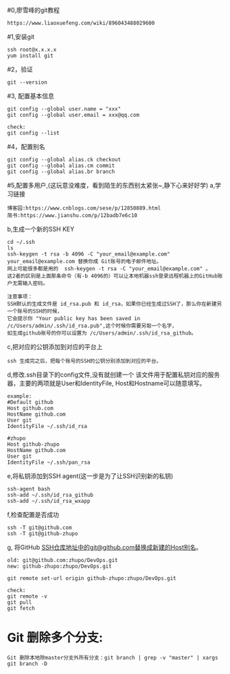 #0,廖雪峰的git教程
```
https://www.liaoxuefeng.com/wiki/896043488029600
```
#1,安装git
```
ssh root@x.x.x.x
yum install git
```
#2，验证
```
git --version
```
#3, 配置基本信息
```
git config --global user.name = "xxx"
git config --global user.email = xxx@qq.com

check:
git config --list
```
#4，配置别名
```
git config --global alias.ck checkout
git config --global alias.cm commit
git config --global alias.br branch
```
#5,配置多用户,(这玩意没难度，看到陌生的东西别太紧张~,静下心来好好学)
a,学习链接
```
博客园:https://www.cnblogs.com/sese/p/12850889.html
简书:https://www.jianshu.com/p/12badb7e6c10
```
b,生成一个新的SSH KEY
```
cd ~/.ssh
ls
ssh-keygen -t rsa -b 4096 -C "your_email@example.com"
your_email@example.com 替换你成 Git账号的电子邮件地址。
网上可能很多都是用的  ssh-keygen -t rsa -C "your_email@example.com" 。
这2者的区别是上面那条命令（有-b 4096的）可以让本地机器ssh登录远程机器上的GitHub账户无需输入密码。

注意事项：
SSH默认的生成文件是 id_rsa.pub 和 id_rsa，如果你已经生成过SSH了，那么你在新建另一个账号的SSH的时候，
它会提示你 "Your public key has been saved in /c/Users/admin/.ssh/id_rsa.pub",这个时候你需要另取一个名字，
如生成github账号的你可以设置为 /c/Users/admin/.ssh/id_rsa_github。
```
c,把对应的公钥添加到对应的平台上
```
ssh 生成完之后，把每个账号的SSH的公钥分别添加到对应的平台。
```
d,修改.ssh目录下的config文件,没有就创建一个
该文件用于配置私钥对应的服务器，主要的两项就是User和IdentityFile, Host和Hostname可以随意填写。
```
example:
#Default github
Host github.com
HostName github.com
User git
IdentityFile ~/.ssh/id_rsa

#zhupo
Host github-zhupo
HostName github.com
User git
IdentityFile ~/.ssh/pan_rsa
```

e,将私钥添加到SSH agent(这一步是为了让SSH识别新的私钥)
```
ssh-agent bash
ssh-add ~/.ssh/id_rsa_github
ssh-add ~/.ssh/id_rsa_wxapp
```

f,检查配置是否成功
```
ssh -T git@github.com
ssh -T git@github-zhupo
```

g, 将GitHub SSH仓库地址中的git@github.com替换成新建的Host别名。
```
old: git@github.com:zhupo/DevOps.git
new: github-zhupo:zhupo/DevOps.git

git remote set-url origin github-zhupo:zhupo/DevOps.git

check:
git remote -v
git pull
git fetch
```
# Git 删除多个分支:
```
Git 删除本地除master分支外所有分支：git branch | grep -v "master" | xargs git branch -D
```
